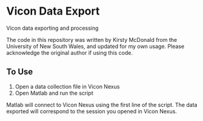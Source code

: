 # Vicon Data Export
Vicon data exporting and processing

The code in this repository was written by Kirsty McDonald from the University of New South Wales, and updated for my own usage. Please acknowledge the original author if using this code.

## To Use
1. Open a data collection file in Vicon Nexus
2. Open Matlab and run the script

Matlab will connect to Vicon Nexus using the first line of the script. The data exported will correspond to the session you opened in Vicon Nexus.
